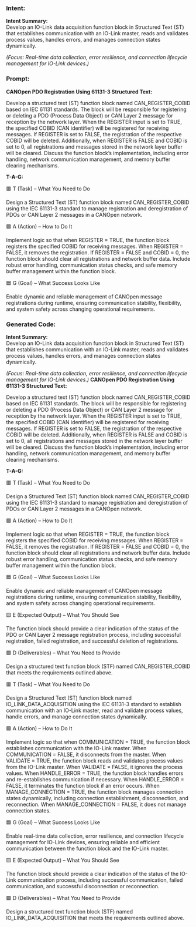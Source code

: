 ### Intent:
**Intent Summary:**  
Develop an IO-Link data acquisition function block in Structured Text (ST) that establishes communication with an IO-Link master, reads and validates process values, handles errors, and manages connection states dynamically.  

*(Focus: Real-time data collection, error resilience, and connection lifecycle management for IO-Link devices.)*

### Prompt:
**CANOpen PDO Registration Using 61131-3 Structured Text:**

Develop a structured text (ST) function block named CAN_REGISTER_COBID based on IEC 61131 standards. The block will be responsible for registering or deleting a PDO (Process Data Object) or CAN Layer 2 message for reception by the network layer. When the REGISTER input is set to TRUE, the specified COBID (CAN identifier) will be registered for receiving messages. If REGISTER is set to FALSE, the registration of the respective COBID will be deleted. Additionally, when REGISTER is FALSE and COBID is set to 0, all registrations and messages stored in the network layer buffer will be cleared. Discuss the function block’s implementation, including error handling, network communication management, and memory buffer clearing mechanisms.

**T-A-G:**

🟥 T (Task) – What You Need to Do

Design a Structured Text (ST) function block named CAN_REGISTER_COBID using the IEC 61131-3 standard to manage registration and deregistration of PDOs or CAN Layer 2 messages in a CANOpen network.

🟩 A (Action) – How to Do It

Implement logic so that when REGISTER = TRUE, the function block registers the specified COBID for receiving messages. When REGISTER = FALSE, it removes the registration. If REGISTER = FALSE and COBID = 0, the function block should clear all registrations and network buffer data. Include robust error handling, communication status checks, and safe memory buffer management within the function block.

🟦 G (Goal) – What Success Looks Like

Enable dynamic and reliable management of CANOpen message registrations during runtime, ensuring communication stability, flexibility, and system safety across changing operational requirements.

### Generated Code:
**Intent Summary:**  
Develop an IO-Link data acquisition function block in Structured Text (ST) that establishes communication with an IO-Link master, reads and validates process values, handles errors, and manages connection states dynamically.  

*(Focus: Real-time data collection, error resilience, and connection lifecycle management for IO-Link devices.)*
**CANOpen PDO Registration Using 61131-3 Structured Text:**

Develop a structured text (ST) function block named CAN_REGISTER_COBID based on IEC 61131 standards. The block will be responsible for registering or deleting a PDO (Process Data Object) or CAN Layer 2 message for reception by the network layer. When the REGISTER input is set to TRUE, the specified COBID (CAN identifier) will be registered for receiving messages. If REGISTER is set to FALSE, the registration of the respective COBID will be deleted. Additionally, when REGISTER is FALSE and COBID is set to 0, all registrations and messages stored in the network layer buffer will be cleared. Discuss the function block’s implementation, including error handling, network communication management, and memory buffer clearing mechanisms.

**T-A-G:**

🟥 T (Task) – What You Need to Do

Design a Structured Text (ST) function block named CAN_REGISTER_COBID using the IEC 61131-3 standard to manage registration and deregistration of PDOs or CAN Layer 2 messages in a CANOpen network.

🟩 A (Action) – How to Do It

Implement logic so that when REGISTER = TRUE, the function block registers the specified COBID for receiving messages. When REGISTER = FALSE, it removes the registration. If REGISTER = FALSE and COBID = 0, the function block should clear all registrations and network buffer data. Include robust error handling, communication status checks, and safe memory buffer management within the function block.

🟦 G (Goal) – What Success Looks Like

Enable dynamic and reliable management of CANOpen message registrations during runtime, ensuring communication stability, flexibility, and system safety across changing operational requirements.

🟨 E (Expected Output) – What You Should See

The function block should provide a clear indication of the status of the PDO or CAN Layer 2 message registration process, including successful registration, failed registration, and successful deletion of registrations.

🟩 D (Deliverables) – What You Need to Provide

Design a structured text function block (STF) named CAN_REGISTER_COBID that meets the requirements outlined above.

🟥 T (Task) – What You Need to Do

Design a Structured Text (ST) function block named IO_LINK_DATA_ACQUISITION using the IEC 61131-3 standard to establish communication with an IO-Link master, read and validate process values, handle errors, and manage connection states dynamically.

🟩 A (Action) – How to Do It

Implement logic so that when COMMUNICATION = TRUE, the function block establishes communication with the IO-Link master. When COMMUNICATION = FALSE, it disconnects from the master. When VALIDATE = TRUE, the function block reads and validates process values from the IO-Link master. When VALIDATE = FALSE, it ignores the process values. When HANDLE_ERROR = TRUE, the function block handles errors and re-establishes communication if necessary. When HANDLE_ERROR = FALSE, it terminates the function block if an error occurs. When MANAGE_CONNECTION = TRUE, the function block manages connection states dynamically, including connection establishment, disconnection, and reconnection. When MANAGE_CONNECTION = FALSE, it does not manage connection states.

🟦 G (Goal) – What Success Looks Like

Enable real-time data collection, error resilience, and connection lifecycle management for IO-Link devices, ensuring reliable and efficient communication between the function block and the IO-Link master.

🟨 E (Expected Output) – What You Should See

The function block should provide a clear indication of the status of the IO-Link communication process, including successful communication, failed communication, and successful disconnection or reconnection.

🟩 D (Deliverables) – What You Need to Provide

Design a structured text function block (STF) named IO_LINK_DATA_ACQUISITION that meets the requirements outlined above.

